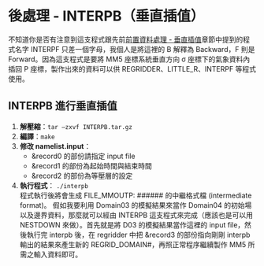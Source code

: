 # 後處理 - INTERPB（垂直插值）

不知道你是否有注意到這支程式跟先前[前置資料處理 - 垂直插值](1-4-INTERPF.md)章節中提到的程式名字 INTERPF 只差一個字母，我個人是將這裡的 B 解釋為 Backward，F 則是 Forward。因為這支程式是要將 MM5 座標系統垂直方向 σ 座標下的氣象資料內插回 P 座標，製作出來的資料可以供 REGRIDDER、LITTLE_R、INTERPF 等程式使用。

## INTERPB 進行垂直插值

1. **解壓縮**：`tar –zxvf INTERPB.tar.gz`
2. **編譯**：`make`
3. **修改 namelist.input**：
   * &record0 的部份請指定 input file
   * &record1 的部份為起始時間與結束時間
   * &record2 的部份為等壓層的設定
4. **執行程式**： `./interpb`  
   程式執行後將會生成 FILE_MMOUTP: ###### 的中繼格式檔 (intermediate format)。
   假如我要利用 Domain03 的模擬結果來當作 Domain04 的初始場以及邊界資料，那麼就可以經由 INTERPB 這支程式來完成（應該也是可以用 NESTDOWN 來做）。首先就是將 D03 的模擬結果當作這裡的 input file，然後執行完 interpb 後，在 regridder 中把 &record3 的部份指向剛剛 interpb 輸出的結果來產生新的 REGRID_DOMAIN#，再照正常程序繼續製作 MM5 所需之輸入資料即可。

